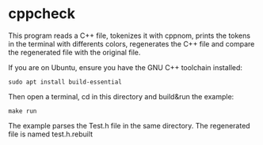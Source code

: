 # cppcheck

This program reads a C++ file, tokenizes it with cppnom, prints the tokens
in the terminal with differents colors, regenerates the C++ file and compare
the regenerated file with the original file.

If you are on Ubuntu, ensure you have the GNU C++ toolchain installed:
```
sudo apt install build-essential
```

Then open a terminal, cd in this directory and build&run the example:
```
make run
```
The example parses the Test.h file in the same directory. The regenerated
file is named test.h.rebuilt

